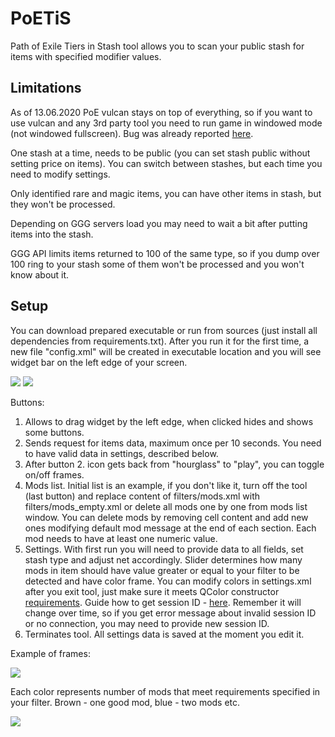 # PoETiS
Path of Exile Tiers in Stash tool allows you to scan your public stash for items with specified modifier values.

## Limitations

As of 13.06.2020 PoE vulcan stays on top of everything, so if you want to use vulcan and any 3rd party tool you need to run game in windowed mode (not windowed fullscreen).
Bug was already reported [here](https://www.pathofexile.com/forum/view-thread/2867255).

One stash at a time, needs to be public (you can set stash public without setting price on items). You can switch between stashes, but each time you need to modify settings.

Only identified rare and magic items, you can have other items in stash, but they won't be processed.

Depending on GGG servers load you may need to wait a bit after putting items into the stash.

GGG API limits items returned to 100 of the same type, so if you dump over 100 ring to your stash some of them won't be processed and you won't know about it.

## Setup
You can download prepared executable or run from sources (just install all dependencies from requirements.txt).
After you run it for the first time, a new file "config.xml" will be created in executable location and you will see widget bar on the left edge of your screen.

![](https://i.ibb.co/qmrw6YP/main-widget.png)
![](https://i.ibb.co/vQp7wjb/main-widget-hidden.png)

Buttons:
1. Allows to drag widget by the left edge, when clicked hides and shows some buttons.
2. Sends request for items data, maximum once per 10 seconds. You need to have valid data in settings, described below.
3. After button 2. icon gets back from "hourglass" to "play", you can toggle on/off frames.
4. Mods list. Initial list is an example, if you don't like it, turn off the tool (last button) and replace content of filters/mods.xml with filters/mods_empty.xml or delete all mods one by one from mods list window.
You can delete mods by removing cell content and add new ones modifying default mod message at the end of each section. Each mod needs to have at least one numeric value.
5. Settings. With first run you will need to provide data to all fields, set stash type and adjust net accordingly.
Slider determines how many mods in item should have value greater or equal to your filter to be detected and have color frame.
You can modify colors in settings.xml after you exit tool, just make sure it meets QColor constructor [requirements](https://doc.qt.io/qt-5/qcolor.html).
Guide how to get session ID - [here](https://github.com/Stickymaddness/Procurement/wiki/SessionID). Remember it will change over time, so if you get error message about invalid session ID or no connection, you may need to provide new session ID.
6. Terminates tool. All settings data is saved at the moment you edit it.

Example of frames:

![](https://i.ibb.co/YccKHfH/borders.png)

Each color represents number of mods that meet requirements specified in your filter. Brown - one good mod, blue - two mods etc.

![](https://i.ibb.co/0qhjLHh/colors.png)

